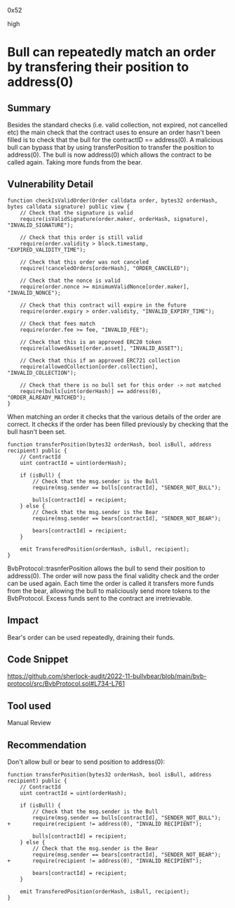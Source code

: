 0x52

high

# Bull can repeatedly match an order by transfering their position to address(0)

## Summary

Besides the standard checks (i.e. valid collection, not expired, not cancelled etc) the main check that the contract uses to ensure an order hasn't been filled is to check that the bull for the contractID == address(0). A malicious bull can bypass that by using transferPosition to transfer the position to address(0). The bull is now address(0) which allows the contract to be called again. Taking more funds from the bear. 

## Vulnerability Detail

    function checkIsValidOrder(Order calldata order, bytes32 orderHash, bytes calldata signature) public view {
        // Check that the signature is valid
        require(isValidSignature(order.maker, orderHash, signature), "INVALID_SIGNATURE");

        // Check that this order is still valid
        require(order.validity > block.timestamp, "EXPIRED_VALIDITY_TIME");

        // Check that this order was not canceled
        require(!canceledOrders[orderHash], "ORDER_CANCELED");

        // Check that the nonce is valid
        require(order.nonce >= minimumValidNonce[order.maker], "INVALID_NONCE");
        
        // Check that this contract will expire in the future
        require(order.expiry > order.validity, "INVALID_EXPIRY_TIME");

        // Check that fees match
        require(order.fee >= fee, "INVALID_FEE");

        // Check that this is an approved ERC20 token
        require(allowedAsset[order.asset], "INVALID_ASSET");

        // Check that this if an approved ERC721 collection
        require(allowedCollection[order.collection], "INVALID_COLLECTION");

        // Check that there is no bull set for this order -> not matched
        require(bulls[uint(orderHash)] == address(0), "ORDER_ALREADY_MATCHED");
    }

When matching an order it checks that the various details of the order are correct. It checks if the order has been filled previously by checking that the bull hasn't been set. 

    function transferPosition(bytes32 orderHash, bool isBull, address recipient) public {
        // ContractId
        uint contractId = uint(orderHash);

        if (isBull) {
            // Check that the msg.sender is the Bull
            require(msg.sender == bulls[contractId], "SENDER_NOT_BULL");

            bulls[contractId] = recipient;
        } else {
            // Check that the msg.sender is the Bear
            require(msg.sender == bears[contractId], "SENDER_NOT_BEAR");

            bears[contractId] = recipient;
        }

        emit TransferedPosition(orderHash, isBull, recipient);
    }

BvbProtocol::trasnferPosition allows the bull to send their position to address(0). The order will now pass the final validity check and the order can be used again. Each time the order is called it transfers more funds from the bear, allowing the bull to maliciously send more tokens to the BvbProtocol. Excess funds sent to the contract are irretrievable.

## Impact

Bear's order can be used repeatedly, draining their funds.

## Code Snippet

https://github.com/sherlock-audit/2022-11-bullvbear/blob/main/bvb-protocol/src/BvbProtocol.sol#L734-L761

## Tool used

Manual Review

## Recommendation

Don't allow bull or bear to send position to address(0):

    function transferPosition(bytes32 orderHash, bool isBull, address recipient) public {
        // ContractId
        uint contractId = uint(orderHash);

        if (isBull) {
            // Check that the msg.sender is the Bull
            require(msg.sender == bulls[contractId], "SENDER_NOT_BULL");
    +       require(recipient != address(0), "INVALID RECIPIENT");

            bulls[contractId] = recipient;
        } else {
            // Check that the msg.sender is the Bear
            require(msg.sender == bears[contractId], "SENDER_NOT_BEAR");
    +       require(recipient != address(0), "INVALID RECIPIENT");

            bears[contractId] = recipient;
        }

        emit TransferedPosition(orderHash, isBull, recipient);
    }